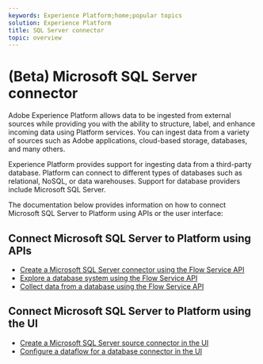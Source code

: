 ```yaml
---
keywords: Experience Platform;home;popular topics
solution: Experience Platform
title: SQL Server connector
topic: overview
---
```


# (Beta) Microsoft SQL Server connector

Adobe Experience Platform allows data to be ingested from external sources while providing you with the ability to structure, label, and enhance incoming data using Platform services. You can ingest data from a variety of sources such as Adobe applications, cloud-based storage, databases, and many others.

Experience Platform provides support for ingesting data from a third-party database. Platform can connect to different types of databases such as relational, NoSQL, or data warehouses. Support for database providers include Microsoft SQL Server.

The documentation below provides information on how to connect Microsoft SQL Server to Platform using APIs or the user interface:

## Connect Microsoft SQL Server to Platform using APIs

- [Create a Microsoft SQL Server connector using the Flow Service API](../../tutorials/api/create/databases/sql-server.md)
- [Explore a database system using the Flow Service API](../../tutorials/api/explore/database-nosql.md)
- [Collect data from a database using the Flow Service API](../../tutorials/api/collect/database-nosql.md)

## Connect Microsoft SQL Server to Platform using the UI

- [Create a Microsoft SQL Server source connector in the UI](../../tutorials/ui/create/databases/sql-server.md)
- [Configure a dataflow for a database connector in the UI](../../tutorials/ui/dataflow/databases.md)